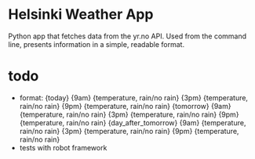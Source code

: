 # Helsinki Weather App

Python app that fetches data from the yr.no API. Used from the command line, presents information in a simple, readable format.

# todo

- format:
	{today} {9am} {temperature, rain/no rain} {3pm} {temperature, rain/no rain} {9pm} {temperature, rain/no rain}
	{tomorrow} {9am} {temperature, rain/no rain} {3pm} {temperature, rain/no rain} {9pm} {temperature, rain/no rain}
	{day_after_tomorrow} {9am} {temperature, rain/no rain} {3pm} {temperature, rain/no rain} {9pm} {temperature, rain/no rain}
- tests with robot framework

